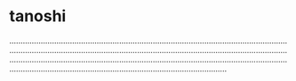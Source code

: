 # tanoshi

.....................................................................................................................................................................................................................................................................................................................................................................................................................................................................................